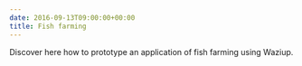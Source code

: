 ```yaml
---
date: 2016-09-13T09:00:00+00:00
title: Fish farming
---
```


Discover here how to prototype an application of fish farming using Waziup. 

